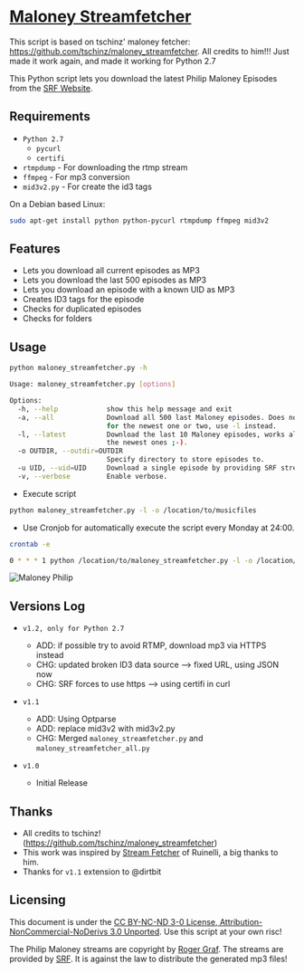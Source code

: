 [Maloney Streamfetcher](https://github.com/dirtbit/maloney_streamfetcher)
================================

This script is based on tschinz' maloney fetcher: https://github.com/tschinz/maloney_streamfetcher. All credits to him!!!
Just made it work again, and made it working for Python 2.7

This Python script lets you download the latest Philip Maloney Episodes from the [SRF Website](http://www.srf.ch/sendungen/maloney).


Requirements
---
* ``Python 2.7``
  * ``pycurl``
  * ``certifi``
* ``rtmpdump`` - For downloading the rtmp stream
* ``ffmpeg`` - For mp3 conversion
* ``mid3v2.py`` - For create the id3 tags

On a Debian based Linux:
```bash
sudo apt-get install python python-pycurl rtmpdump ffmpeg mid3v2
```

Features
---
* Lets you download all current episodes as MP3
* Lets you download the last 500 episodes as MP3
* Lets you download an episode with a known UID as MP3
* Creates ID3 tags for the episode
* Checks for duplicated episodes
* Checks for folders

Usage
---

```bash
python maloney_streamfetcher.py -h

Usage: maloney_streamfetcher.py [options]

Options:
  -h, --help            show this help message and exit
  -a, --all             Download all 500 last Maloney episodes. Does not work
                        for the newest one or two, use -l instead.
  -l, --latest          Download the last 10 Maloney episodes, works also for
                        the newest ones ;-).
  -o OUTDIR, --outdir=OUTDIR
                        Specify directory to store episodes to.
  -u UID, --uid=UID     Download a single episode by providing SRF stream UID.
  -v, --verbose         Enable verbose.
```

* Execute script
```bash
python maloney_streamfetcher.py -l -o /location/to/musicfiles
```

* Use Cronjob for automatically execute the script every Monday at 24:00.
```bash
crontab -e
```
```bash
0 * * * 1 python /location/to/maloney_streamfetcher.py -l -o /location/to/musicfiles
```

![Maloney Philip](http://www.srfcdn.ch/radio/modules/dynimages/624/drs-3/maloney/2012/142280.maloney1.jpg)


Versions Log
---
- `v1.2, only for Python 2.7`
  * ADD: if possible try to avoid RTMP, download mp3 via HTTPS instead
  * CHG: updated broken ID3 data source --> fixed URL, using JSON now
  * CHG: SRF forces to use https --> using certifi in curl

- `v1.1`
  * ADD: Using Optparse
  * ADD: replace mid3v2 with mid3v2.py
  * CHG: Merged `maloney_streamfetcher.py` and `maloney_streamfetcher_all.py`
- `v1.0`
  * Initial Release

Thanks
---
  * All credits to tschinz! (https://github.com/tschinz/maloney_streamfetcher)
  * This work was inspired by [Stream Fetcher](https://www.ruinelli.ch/philip-maloney-stream-fetcher) of Ruinelli, a big thanks to him.
  * Thanks for `v1.1` extension to @dirtbit

Licensing
---
This document is under the [CC BY-NC-ND 3-0 License, Attribution-NonCommercial-NoDerivs 3.0 Unported](http://creativecommons.org/licenses/by-nc-nd/3.0/). Use this script at your own risc!

The Philip Maloney streams are copyright by [Roger Graf](www.rogergraf.ch). The streams are provided by [SRF](www.srf.ch/sendungen/maloney). It is against the law to distribute the generated mp3 files!
